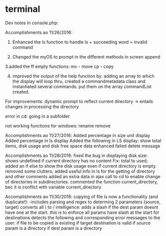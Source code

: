 # terminal

Dev notes in console.php:

Accomplishments ao 11/26/2016:
1. Enhanced the ls function to handle ls + succeeding word = invalid command

2. Changed the myOS to prompt in the different methods in screen append

3.added the ff empty functions:
  mv - move
  cp - copy

4. improved the output of the help function by:
  adding an array to which the display will loop thru, created a commandmetadata class and instantiated several commands. put them on the array commandList created.

For improvements:
dynamic prompt to reflect current directory -> entails changes in processing the directory

error in cd: going in a subfolder

not working functions for windows:
rename
remove


Accomplishments ao 11/27/2016:
Added percentage in size unit display
Added percentage in ls display
Added the following in LS display: show total items, disk usage and disk free space data
enhanced failed delete message

Accomplishments ao 11/28/2016:
fixed the bug in displaying disk size: shows undefined if current directory has no content
Fix: total to used; added an if else to show the disk usage even if current directory is empty.
removed some clutters;
added useful info in ls for the getting of directory and other comments
added an extra data in ajax call to cd to enable change of directories in subdirectories.
commented the function current_directory, bec it is conflict with variable current_directory

Accomplishments ao 11/30/2016:
copying of file is now a functionality (and duplicate!):
	-includes parsing and regex to determing 2 parameters (source, target)
	converts all \ to /
intelligence: adds a slash if the dest param doesnt have one at the start. this is to enforce all params have slash at the start for destinations
detects the following and corresponding error messages to the user:
if file to be copied is existing
if target destination is valid
if source param is a directory
if dest param is a directory
